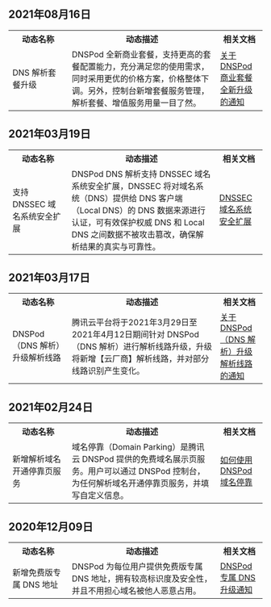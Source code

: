 ## 2021年08月16日
<table>
<tr>
<th width="20%">动态名称</th>
<th width="50%">动态描述</th>
<th width="15%">相关文档</th>
</tr>
<tr>
<td>DNS 解析套餐升级</td>
<td>DNSPod 全新商业套餐，支持更高的套餐配置能力，充分满足您的使用需求，同时采用更优的价格方案，价格整体下调。另外，控制台新增套餐服务管理，解析套餐、增值服务用量一目了然。</td>
<td><a href="https://docs.dnspod.cn/notices/60f444798a85116863d4ab76/">关于 DNSPod 商业套餐全新升级的通知</td>
</tr>
</table>

## 2021年03月19日
<table>
<tr>
<th width="20%">动态名称</th>
<th width="50%">动态描述</th>
<th width="15%">相关文档</th>
</tr>
<tr>
<td>支持 DNSSEC 域名系统安全扩展</td>
<td>DNSPod DNS 解析支持 DNSSEC 域名系统安全扩展，DNSSEC 将对域名系统（DNS）提供给 DNS 客户端（Local DNS）的 DNS 数据来源进行认证，可有效保护权威 DNS 和 Local DNS 之间数据不被攻击篡改，确保解析结果的真实与可靠性。</td>
<td><a href="https://docs.dnspod.cn/dns/60095fed513c2e7dff9be4f1/">DNSSEC 域名系统安全扩展</td>
</tr>
</table>


## 2021年03月17日
<table>
<tr>
<th width="20%">动态名称</th>
<th width="50%">动态描述</th>
<th width="15%">相关文档</th>
</tr>
<tr>
<td>DNSPod（DNS 解析）升级解析线路 </td>
<td>腾讯云平台将于2021年3月29日至2021年4月12日期间针对 DNSPod（DNS 解析）进行解析线路升级，升级将新增【云厂商】解析线路，并对部分线路识别产生变化。</td>
<td><a href="https://docs.dnspod.cn/notices/60346c1fb9640b6a785aa2d3/">关于 DNSPod（DNS 解析）升级解析线路的通知</td>
</tr>
</table>


## 2021年02月24日
<table>
<tr>
<th width="20%">动态名称</th>
<th width="50%">动态描述</th>
<th width="15%">相关文档</th>
</tr>
<tr>
<td>新增解析域名开通停靠页服务</td>
<td>域名停靠（Domain Parking）是腾讯云 DNSPod 提供的免费域名展示页服务。用户可以通过 DNSPod 控制台，为任何解析域名开通停靠页服务，并填写自定义信息。</td>
<td><a href="https://docs.dnspod.cn/dns/60043bda04c9707bd4681d4d/">如何使用 DNSPod 域名停靠</td>
</tr>
</table>

## 2020年12月09日
<table>
<tr>
<th width="20%">动态名称</th>
<th width="50%">动态描述</th>
<th width="15%">相关文档</th>
</tr>
<tr>
<td>新增免费版专属 DNS 地址</td>
<td>DNSPod 为每位用户提供免费版专属 DNS 地址，拥有较高标识度及安全性，并且不用担心域名被他人恶意占用。</td>
<td><a href="https://cloud.tencent.com/document/product/302/50782">DNSPod 专属 DNS 升级通知</td>
</tr>
</table>

